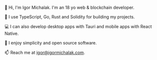 :wave: Hi, I'm Igor Michalak. I'm an 18 yo web & blockchain developer.

:wrench: I use TypeScript, Go, Rust and Solidity for building my projects.

:computer: I can also develop desktop apps with Tauri and mobile apps with React Native.

:sparkling_heart: I enjoy simplicity and open source software.

:mailbox: Reach me at igor@igormichalak.com.
